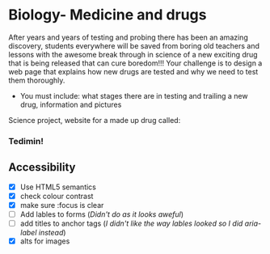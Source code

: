 # Biology- Medicine and drugs

After years and years of testing and probing there has been an amazing discovery, students everywhere will be saved from boring old teachers and lessons with the awesome break through in science of  a new exciting drug that is being released that can cure boredom!!!
Your challenge is to design a web page that explains how new drugs are tested and why we need to test them thoroughly. 

- You must include: what stages there are in testing and trailing a new drug, information and pictures

Science project, website for a made up drug called:
### Tedimin!

## Accessibility

- [x] Use HTML5 semantics
- [x] check colour contrast
- [x] make sure :focus is clear
- [ ] Add lables to forms       (_Didn't do as it looks aweful_)
- [ ] add titles to anchor tags (_I didn't like the way lables looked so I did aria-label instead_)
- [x] alts for images

